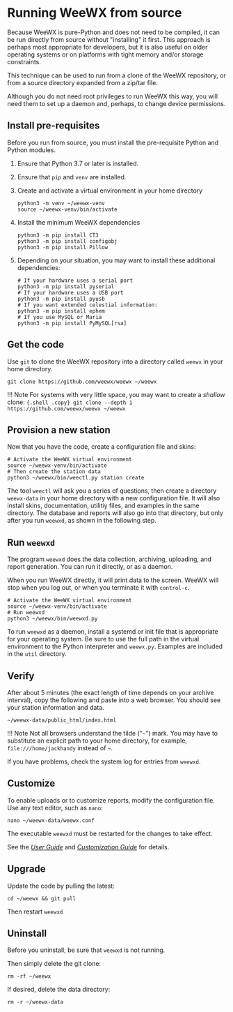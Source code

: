 # Running WeeWX from source

Because WeeWX is pure-Python and does not need to be compiled, it can be run
directly from source without "installing" it first. This approach is perhaps
most appropriate for developers, but it is also useful on older operating
systems or on platforms with tight memory and/or storage constraints.

This technique can be used to run from a clone of the WeeWX repository, or
from a source directory expanded from a zip/tar file.

Although you do not need root privileges to run WeeWX this way, you will need
them to set up a daemon and, perhaps, to change device permissions.

## Install pre-requisites

Before you run from source, you must install the pre-requisite Python and
Python modules.

1. Ensure that Python 3.7 or later is installed.

2. Ensure that `pip` and `venv` are installed.

3. Create and activate a virtual environment in your home directory

    ``` {.shell .copy}
    python3 -m venv ~/weewx-venv
    source ~/weewx-venv/bin/activate
    ```

4. Install the minimum WeeWX dependencies

    ``` {.shell .copy}
    python3 -m pip install CT3
    python3 -m pip install configobj
    python3 -m pip install Pillow
    ```

5. Depending on your situation, you may want to install these additional
dependencies:

    ``` {.shell .copy}
    # If your hardware uses a serial port
    python3 -m pip install pyserial
    # If your hardware uses a USB port
    python3 -m pip install pyusb
    # If you want extended celestial information:
    python3 -m pip install ephem
    # If you use MySQL or Maria
    python3 -m pip install PyMySQL[rsa]
    ```

## Get the code

Use `git` to clone the WeeWX repository into a directory called `weewx` in
your home directory.

```shell
git clone https://github.com/weewx/weewx ~/weewx
```

!!! Note
    For systems with very little space, you may want to create a *shallow*
    clone:
    ``` {.shell .copy}
    git clone --depth 1 https://github.com/weewx/weewx ~/weewx
    ```


## Provision a new station

Now that you have the code, create a configuration file and skins:
```{.shell .copy}
# Activate the WeeWX virtual environment
source ~/weewx-venv/bin/activate
# Then create the station data
python3 ~/weewx/bin/weectl.py station create
```

The tool `weectl` will ask you a series of questions, then create a directory
`weewx-data` in your home directory with a new configuration file. It will
also install skins, documentation, utilitiy files, and examples in the same
directory. The database and reports will also go into that directory, but
only after you run `weewxd`, as shown in the following step.


## Run `weewxd`

The program `weewxd` does the data collection, archiving, uploading, and report
generation.  You can run it directly, or as a daemon.

When you run WeeWX directly, it will print data to the screen. WeeWX will
stop when you log out, or when you terminate it with `control-c`.

```{.shell .copy}
# Activate the WeeWX virtual environment
source ~/weewx-venv/bin/activate
# Run weewxd
python3 ~/weewx/bin/weewxd.py
```

To run `weewxd` as a daemon, install a systemd or init file that is
appropriate for your operating system. Be sure to use the full path in the
virtual environment to the Python interpreter and `weewx.py`. Examples are
included in the `util` directory.


## Verify

After about 5 minutes (the exact length of time depends on your archive
interval), copy the following and paste into a web browser. You should see
your station information and data.

    ~/weewx-data/public_html/index.html

!!! Note
    Not all browsers understand the tilde ("`~`") mark. You may
    have to substitute an explicit path to your home directory,
    for example, `file:///home/jackhandy` instead of `~`.

If you have problems, check the system log for entries from `weewxd`.


## Customize

To enable uploads or to customize reports, modify the configuration file.
Use any text editor, such as `nano`:

    nano ~/weewx-data/weewx.conf

The executable `weewxd` must be restarted for the changes to take effect.

See the [*User Guide*](../../usersguide) and [*Customization Guide*](../../custom) for details.


## Upgrade

Update the code by pulling the latest:
```shell
cd ~/weewx && git pull
```

Then restart `weewxd`


## Uninstall

Before you uninstall, be sure that `weewxd` is not running.

Then simply delete the git clone:

```shell
rm -rf ~/weewx
```

If desired, delete the data directory:

```shell
rm -r ~/weewx-data
```
